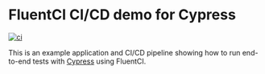 # FluentCI CI/CD demo for Cypress

[![ci](https://github.com/fluentci-demos/fluentci-demo-cypress/actions/workflows/ci.yml/badge.svg)](https://github.com/fluentci-demos/fluentci-demo-cypress/actions/workflows/ci.yml)

This is an example application and CI/CD pipeline showing how to run end-to-end tests with [Cypress](https://www.cypress.io/) using FluentCI.

